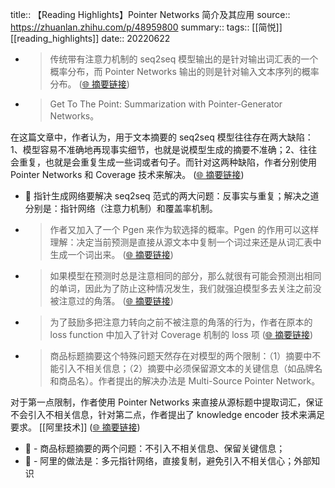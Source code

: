 title:: 【Reading Highlights】Pointer Networks 简介及其应用
source:: https://zhuanlan.zhihu.com/p/48959800
summary:: 
tags:: [[简悦]]  [[reading_highlights]]
date:: 20220622  

- > 传统带有注意力机制的 seq2seq 模型输出的是针对输出词汇表的一个概率分布，而 Pointer Networks 输出的则是针对输入文本序列的概率分布。  ([🌐 摘要链接](https://zhuanlan.zhihu.com/p/48959800#js_content:~:text=%E4%BC%A0%E7%BB%9F%E5%B8%A6%E6%9C%89%E6%B3%A8%E6%84%8F%E5%8A%9B%E6%9C%BA%E5%88%B6%E7%9A%84%20seq2seq%20%E6%A8%A1%E5%9E%8B%E8%BE%93%E5%87%BA%E7%9A%84%E6%98%AF%E9%92%88%E5%AF%B9%E8%BE%93%E5%87%BA%E8%AF%8D%E6%B1%87%E8%A1%A8%E7%9A%84%E4%B8%80%E4%B8%AA%E6%A6%82%E7%8E%87%E5%88%86%E5%B8%83%EF%BC%8C%E8%80%8C%20Pointer%20Networks%20%E8%BE%93%E5%87%BA%E7%9A%84%E5%88%99%E6%98%AF%E9%92%88%E5%AF%B9%E8%BE%93%E5%85%A5%E6%96%87%E6%9C%AC%E5%BA%8F%E5%88%97%E7%9A%84%E6%A6%82%E7%8E%87%E5%88%86%E5%B8%83%E3%80%82))

- > Get To The Point: Summarization with Pointer-Generator Networks。

在这篇文章中，作者认为，用于文本摘要的 seq2seq 模型往往存在两大缺陷：1、模型容易不准确地再现事实细节，也就是说模型生成的摘要不准确；2、往往会重复，也就是会重复生成一些词或者句子。而针对这两种缺陷，作者分别使用 Pointer Networks 和 Coverage 技术来解决。  ([🌐 摘要链接](https://zhuanlan.zhihu.com/p/48959800#js_content:~:text=Get%20To%20The%20Point:%20Summarization%20with%20Pointer-Generator%20Networks%E3%80%82%E5%9C%A8%E8%BF%99%E7%AF%87%E6%96%87%E7%AB%A0%E4%B8%AD%EF%BC%8C%E4%BD%9C%E8%80%85%E8%AE%A4%E4%B8%BA%EF%BC%8C%E7%94%A8%E4%BA%8E%E6%96%87%E6%9C%AC%E6%91%98%E8%A6%81%E7%9A%84%20seq2seq%20%E6%A8%A1%E5%9E%8B%E5%BE%80%E5%BE%80%E5%AD%98%E5%9C%A8%E4%B8%A4%E5%A4%A7%E7%BC%BA%E9%99%B7%EF%BC%9A1%E3%80%81%E6%A8%A1%E5%9E%8B%E5%AE%B9%E6%98%93%E4%B8%8D%E5%87%86%E7%A1%AE%E5%9C%B0%E5%86%8D%E7%8E%B0%E4%BA%8B%E5%AE%9E%E7%BB%86%E8%8A%82%EF%BC%8C%E4%B9%9F%E5%B0%B1%E6%98%AF%E8%AF%B4%E6%A8%A1%E5%9E%8B%E7%94%9F%E6%88%90%E7%9A%84%E6%91%98%E8%A6%81%E4%B8%8D%E5%87%86%E7%A1%AE%EF%BC%9B2%E3%80%81%E5%BE%80%E5%BE%80%E4%BC%9A%E9%87%8D%E5%A4%8D%EF%BC%8C%E4%B9%9F%E5%B0%B1%E6%98%AF%E4%BC%9A%E9%87%8D%E5%A4%8D%E7%94%9F%E6%88%90%E4%B8%80%E4%BA%9B%E8%AF%8D%E6%88%96%E8%80%85%E5%8F%A5%E5%AD%90%E3%80%82%E8%80%8C%E9%92%88%E5%AF%B9%E8%BF%99%E4%B8%A4%E7%A7%8D%E7%BC%BA%E9%99%B7%EF%BC%8C%E4%BD%9C%E8%80%85%E5%88%86%E5%88%AB%E4%BD%BF%E7%94%A8%20Pointer%20Networks%20%E5%92%8C%20Coverage%20%E6%8A%80%E6%9C%AF%E6%9D%A5%E8%A7%A3%E5%86%B3%E3%80%82))
  - 📝 指针生成网络要解决 seq2seq 范式的两大问题：反事实与重复；解决之道分别是：指针网络（注意力机制）和覆盖率机制。

- > 作者又加入了一个 Pgen 来作为软选择的概率。Pgen 的作用可以这样理解：决定当前预测是直接从源文本中复制一个词过来还是从词汇表中生成一个词出来。  ([🌐 摘要链接](https://zhuanlan.zhihu.com/p/48959800#js_content:~:text=%E4%BD%9C%E8%80%85%E5%8F%88%E5%8A%A0%E5%85%A5%E4%BA%86%E4%B8%80%E4%B8%AA%20Pgen%20%E6%9D%A5%E4%BD%9C%E4%B8%BA%E8%BD%AF%E9%80%89%E6%8B%A9%E7%9A%84%E6%A6%82%E7%8E%87%E3%80%82Pgen%20%E7%9A%84%E4%BD%9C%E7%94%A8%E5%8F%AF%E4%BB%A5%E8%BF%99%E6%A0%B7%E7%90%86%E8%A7%A3%EF%BC%9A%E5%86%B3%E5%AE%9A%E5%BD%93%E5%89%8D%E9%A2%84%E6%B5%8B%E6%98%AF%E7%9B%B4%E6%8E%A5%E4%BB%8E%E6%BA%90%E6%96%87%E6%9C%AC%E4%B8%AD%E5%A4%8D%E5%88%B6%E4%B8%80%E4%B8%AA%E8%AF%8D%E8%BF%87%E6%9D%A5%E8%BF%98%E6%98%AF%E4%BB%8E%E8%AF%8D%E6%B1%87%E8%A1%A8%E4%B8%AD%E7%94%9F%E6%88%90%E4%B8%80%E4%B8%AA%E8%AF%8D%E5%87%BA%E6%9D%A5%E3%80%82))

- > 如果模型在预测时总是注意相同的部分，那么就很有可能会预测出相同的单词，因此为了防止这种情况发生，我们就强迫模型多去关注之前没被注意过的角落。  ([🌐 摘要链接](https://zhuanlan.zhihu.com/p/48959800#js_content:~:text=%E5%A6%82%E6%9E%9C%E6%A8%A1%E5%9E%8B%E5%9C%A8%E9%A2%84%E6%B5%8B%E6%97%B6%E6%80%BB%E6%98%AF%E6%B3%A8%E6%84%8F%E7%9B%B8%E5%90%8C%E7%9A%84%E9%83%A8%E5%88%86%EF%BC%8C%E9%82%A3%E4%B9%88%E5%B0%B1%E5%BE%88%E6%9C%89%E5%8F%AF%E8%83%BD%E4%BC%9A%E9%A2%84%E6%B5%8B%E5%87%BA%E7%9B%B8%E5%90%8C%E7%9A%84%E5%8D%95%E8%AF%8D%EF%BC%8C%E5%9B%A0%E6%AD%A4%E4%B8%BA%E4%BA%86%E9%98%B2%E6%AD%A2%E8%BF%99%E7%A7%8D%E6%83%85%E5%86%B5%E5%8F%91%E7%94%9F%EF%BC%8C%E6%88%91%E4%BB%AC%E5%B0%B1%E5%BC%BA%E8%BF%AB%E6%A8%A1%E5%9E%8B%E5%A4%9A%E5%8E%BB%E5%85%B3%E6%B3%A8%E4%B9%8B%E5%89%8D%E6%B2%A1%E8%A2%AB%E6%B3%A8%E6%84%8F%E8%BF%87%E7%9A%84%E8%A7%92%E8%90%BD%E3%80%82))

- > 为了鼓励多把注意力转向之前不被注意的角落的行为，作者在原本的 loss function 中加入了针对 Coverage 机制的 loss 项  ([🌐 摘要链接](https://zhuanlan.zhihu.com/p/48959800#js_content:~:text=%E4%B8%BA%E4%BA%86%E9%BC%93%E5%8A%B1%E5%A4%9A%E6%8A%8A%E6%B3%A8%E6%84%8F%E5%8A%9B%E8%BD%AC%E5%90%91%E4%B9%8B%E5%89%8D%E4%B8%8D%E8%A2%AB%E6%B3%A8%E6%84%8F%E7%9A%84%E8%A7%92%E8%90%BD%E7%9A%84%E8%A1%8C%E4%B8%BA%EF%BC%8C%E4%BD%9C%E8%80%85%E5%9C%A8%E5%8E%9F%E6%9C%AC%E7%9A%84%20loss%20function%20%E4%B8%AD%E5%8A%A0%E5%85%A5%E4%BA%86%E9%92%88%E5%AF%B9%20Coverage%20%E6%9C%BA%E5%88%B6%E7%9A%84%20loss%20%E9%A1%B9))

- > 商品标题摘要这个特殊问题天然存在对模型的两个限制：（1）摘要中不能引入不相关信息；（2）摘要中必须保留源文本的关键信息（如品牌名和商品名）。作者提出的解决办法是 Multi-Source Pointer Network。

对于第一点限制，作者使用 Pointer Networks 来直接从源标题中提取词汇，保证不会引入不相关信息，针对第二点，作者提出了 knowledge encoder 技术来满足要求。 [[阿里技术]]   ([🌐 摘要链接](https://zhuanlan.zhihu.com/p/48959800#js_content:~:text=%E5%95%86%E5%93%81%E6%A0%87%E9%A2%98%E6%91%98%E8%A6%81%E8%BF%99%E4%B8%AA%E7%89%B9%E6%AE%8A%E9%97%AE%E9%A2%98%E5%A4%A9%E7%84%B6%E5%AD%98%E5%9C%A8%E5%AF%B9%E6%A8%A1%E5%9E%8B%E7%9A%84%E4%B8%A4%E4%B8%AA%E9%99%90%E5%88%B6%EF%BC%9A%EF%BC%881%EF%BC%89%E6%91%98%E8%A6%81%E4%B8%AD%E4%B8%8D%E8%83%BD%E5%BC%95%E5%85%A5%E4%B8%8D%E7%9B%B8%E5%85%B3%E4%BF%A1%E6%81%AF%EF%BC%9B%EF%BC%882%EF%BC%89%E6%91%98%E8%A6%81%E4%B8%AD%E5%BF%85%E9%A1%BB%E4%BF%9D%E7%95%99%E6%BA%90%E6%96%87%E6%9C%AC%E7%9A%84%E5%85%B3%E9%94%AE%E4%BF%A1%E6%81%AF%EF%BC%88%E5%A6%82%E5%93%81%E7%89%8C%E5%90%8D%E5%92%8C%E5%95%86%E5%93%81%E5%90%8D%EF%BC%89%E3%80%82%E4%BD%9C%E8%80%85%E6%8F%90%E5%87%BA%E7%9A%84%E8%A7%A3%E5%86%B3%E5%8A%9E%E6%B3%95%E6%98%AF%20Multi-Source%20Pointer%20Network%E3%80%82%E5%AF%B9%E4%BA%8E%E7%AC%AC%E4%B8%80%E7%82%B9%E9%99%90%E5%88%B6%EF%BC%8C%E4%BD%9C%E8%80%85%E4%BD%BF%E7%94%A8%20Pointer%20Networks%20%E6%9D%A5%E7%9B%B4%E6%8E%A5%E4%BB%8E%E6%BA%90%E6%A0%87%E9%A2%98%E4%B8%AD%E6%8F%90%E5%8F%96%E8%AF%8D%E6%B1%87%EF%BC%8C%E4%BF%9D%E8%AF%81%E4%B8%8D%E4%BC%9A%E5%BC%95%E5%85%A5%E4%B8%8D%E7%9B%B8%E5%85%B3%E4%BF%A1%E6%81%AF%EF%BC%8C%E9%92%88%E5%AF%B9%E7%AC%AC%E4%BA%8C%E7%82%B9%EF%BC%8C%E4%BD%9C%E8%80%85%E6%8F%90%E5%87%BA%E4%BA%86%20knowledge%20encoder%20%E6%8A%80%E6%9C%AF%E6%9D%A5%E6%BB%A1%E8%B6%B3%E8%A6%81%E6%B1%82%E3%80%82))
  - 📝 - 商品标题摘要的两个问题：不引入不相关信息、保留关键信息；
  - 📝 - 阿里的做法是：多元指针网络，直接复制，避免引入不相关信心；外部知识

